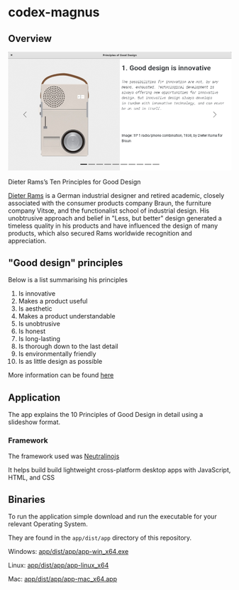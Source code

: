 # codex-magnus

## Overview

![Screenshot](Screenshot.png)

Dieter Rams’s Ten Principles for Good Design

[Dieter Rams](https://en.wikipedia.org/wiki/Dieter_Rams) is a German industrial designer and retired academic, closely associated with the consumer products company Braun, the furniture company Vitsœ, and the functionalist school of industrial design. His unobtrusive approach and belief in "Less, but better" design generated a timeless quality in his products and have influenced the design of many products, which also secured Rams worldwide recognition and appreciation.

## "Good design" principles
Below is a list summarising his principles

1. Is innovative 
2. Makes a product useful
3. Is aesthetic
4. Makes a product understandable
5. Is unobtrusive
6. Is honest
7. Is long-lasting
8. Is thorough down to the last detail
9. Is environmentally friendly
10. Is as little design as possible

More information can be found [here](https://www.vitsoe.com/us/about/good-design)

## Application

The app explains the 10 Principles of Good Design in detail using a slideshow format.

### Framework

The framework used was [Neutralinojs](https://neutralino.js.org/)

It helps build build lightweight cross-platform desktop apps with JavaScript, HTML, and CSS

## Binaries

To run the application simple download and run the executable for your relevant Operating System.

They are found in the `app/dist/app` directory of this repository.

Windows: [app/dist/app/app-win_x64.exe](https://github.com/AM-ops/codex-magnus/raw/main/app/dist/app/app-win_x64.exe)

Linux: [app/dist/app/app-linux_x64](https://github.com/AM-ops/codex-magnus/raw/main/app/dist/app/app-linux_x64)

Mac: [app/dist/app/app-mac_x64.app](https://github.com/AM-ops/codex-magnus/raw/main/app/dist/app/app-mac_x64.app)
